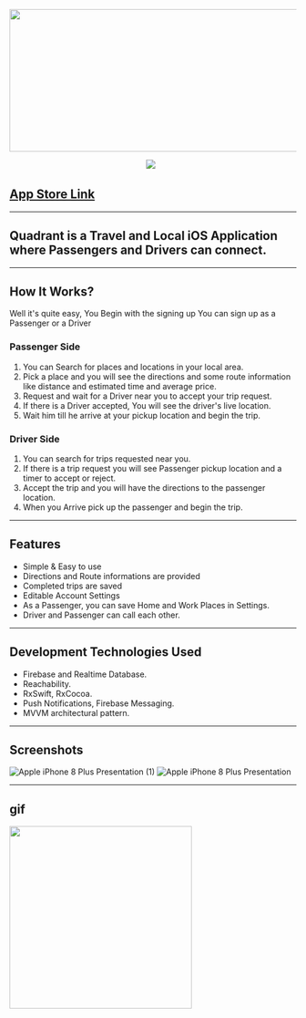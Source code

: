 <p align="center">
  <img src="https://user-images.githubusercontent.com/52767660/113348569-09183d80-9337-11eb-8022-409d9903569d.png" width="750px" height="250px"/></p>
  
<p align="center">
  <img src="https://img.shields.io/badge/Platform-IOS%2012%2B-green"> <img alt src="https://img.shields.io/badge/Language-Swift%205-blueviolet"> <img alt src="https://img.shields.io/badge/App%20Store-Available-orange"</p>

## [App Store Link](https://apps.apple.com/us/app/quadrant-enjoyable-ride/id1560992026)
--------------------------
  
##  Quadrant is a Travel and Local iOS Application where Passengers and Drivers can connect.
 _______________________
## How It Works?
Well it's quite easy, You Begin with the signing up
You can sign up as a Passenger or a Driver
### Passenger Side
1. You can Search for places and locations in your local area.
2. Pick a place and you will see the directions and some route information like distance and estimated time and average price.
3. Request and wait for a Driver near you to accept your trip request.
4. If there is a Driver accepted, You will see the driver's live location.
5. Wait him till he arrive at your pickup location and begin the trip.
### Driver Side
1. You can search for trips requested near you.
2. If there is a trip request you will see Passenger pickup location and a timer to accept or reject.
3. Accept the trip and you will have the directions to the passenger location.
4. When you Arrive pick up the passenger and begin the trip.
__________________________
## Features
* Simple & Easy to use
* Directions and Route informations are provided
* Completed trips are saved
* Editable Account Settings
* As a Passenger, you can save Home and Work Places in Settings.
* Driver and Passenger can call each other.
_______________________________
## Development Technologies Used
* Firebase and Realtime Database.
* Reachability.
* RxSwift, RxCocoa.
* Push Notifications, Firebase Messaging.
* MVVM architectural pattern.
_______________________
## Screenshots
![Apple iPhone 8 Plus Presentation (1)](https://user-images.githubusercontent.com/52767660/113355991-e63f5680-9341-11eb-905d-b82fec582fae.png)
![Apple iPhone 8 Plus Presentation](https://user-images.githubusercontent.com/52767660/113356000-e93a4700-9341-11eb-9728-dfc6cef10878.png)
____________________
## gif
<img src="https://user-images.githubusercontent.com/52767660/113360880-f445a500-934a-11eb-9757-e4354fcd2c4b.gif" width="320"  />


